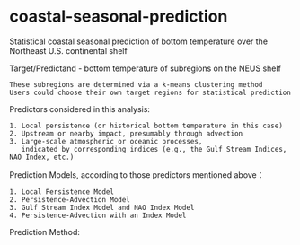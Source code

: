 # coastal-seasonal-prediction
Statistical coastal seasonal prediction of bottom temperature over the Northeast U.S. continental shelf

Target/Predictand - bottom temperature of subregions on the NEUS shelf

    These subregions are determined via a k-means clustering method
    Users could choose their own target regions for statistical prediction

Predictors considered in this analysis:

    1. Local persistence (or historical bottom temperature in this case)
    2. Upstream or nearby impact, presumably through advection
    3. Large-scale atmospheric or oceanic processes, 
       indicated by corresponding indices (e.g., the Gulf Stream Indices, NAO Index, etc.)
       
Prediction Models, according to those predictors mentioned above：

    1. Local Persistence Model
    2. Persistence-Advection Model
    3. Gulf Stream Index Model and NAO Index Model
    4. Persistence-Advection with an Index Model

Prediction Method:

